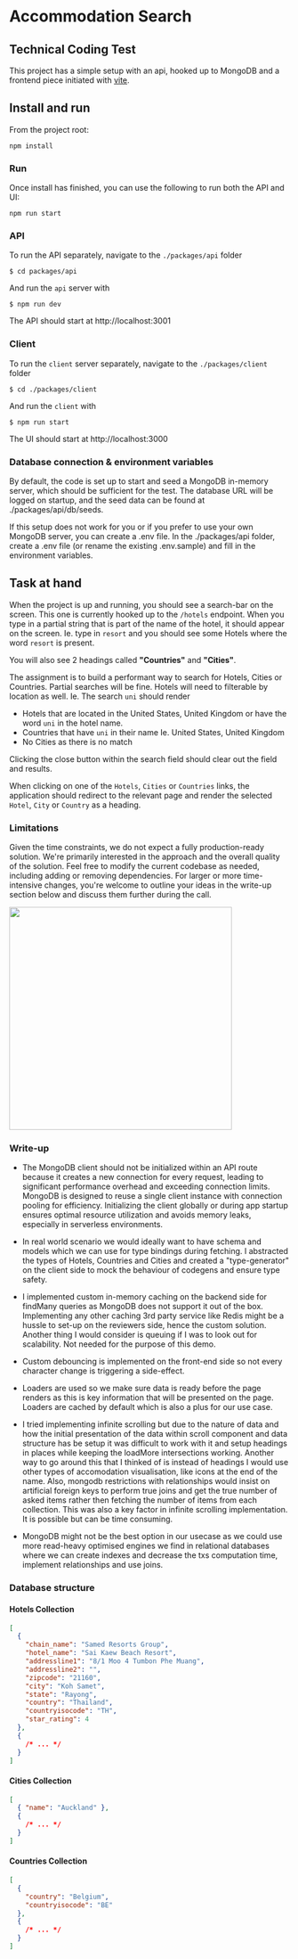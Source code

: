 # Accommodation Search

## Technical Coding Test

This project has a simple setup with an api, hooked up to MongoDB and a frontend piece initiated with [vite](https://vitejs.dev/).

## Install and run

From the project root:

```
npm install
```

### Run

Once install has finished, you can use the following to run both the API and UI:

```
npm run start
```

### API

To run the API separately, navigate to the `./packages/api` folder

```
$ cd packages/api
```

And run the `api` server with

```
$ npm run dev
```

The API should start at http://localhost:3001

### Client

To run the `client` server separately, navigate to the `./packages/client` folder

```
$ cd ./packages/client
```

And run the `client` with

```
$ npm run start
```

The UI should start at http://localhost:3000

### Database connection & environment variables

By default, the code is set up to start and seed a MongoDB in-memory server, which should be sufficient for the test. The database URL will be logged on startup, and the seed data can be found at ./packages/api/db/seeds.

If this setup does not work for you or if you prefer to use your own MongoDB server, you can create a .env file. In the ./packages/api folder, create a .env file (or rename the existing .env.sample) and fill in the environment variables.

## Task at hand

When the project is up and running, you should see a search-bar on the screen. This one is currently hooked up to the `/hotels` endpoint.
When you type in a partial string that is part of the name of the hotel, it should appear on the screen.
Ie. type in `resort` and you should see some Hotels where the word `resort` is present.

You will also see 2 headings called **"Countries"** and **"Cities"**.

The assignment is to build a performant way to search for Hotels, Cities or Countries.
Partial searches will be fine. Hotels will need to filterable by location as well.
Ie. The search `uni` should render

- Hotels that are located in the United States, United Kingdom or have the word `uni` in the hotel name.
- Countries that have `uni` in their name Ie. United States, United Kingdom
- No Cities as there is no match

Clicking the close button within the search field should clear out the field and results.

When clicking on one of the `Hotels`, `Cities` or `Countries` links, the application should redirect to the relevant page and render the selected `Hotel`, `City` or `Country` as a heading.

### Limitations

Given the time constraints, we do not expect a fully production-ready solution. We're primarily interested in the approach and the overall quality of the solution.
Feel free to modify the current codebase as needed, including adding or removing dependencies.
For larger or more time-intensive changes, you're welcome to outline your ideas in the write-up section below and discuss them further during the call.

<img src="./assets/search-example.png" width="400px" />

### Write-up

<!-- Write-up/conclusion section -->

- The MongoDB client should not be initialized within an API route because it creates a new connection for every request, leading to significant performance overhead and exceeding connection limits. MongoDB is designed to reuse a single client instance with connection pooling for efficiency. Initializing the client globally or during app startup ensures optimal resource utilization and avoids memory leaks, especially in serverless environments.

- In real world scenario we would ideally want to have schema and models which we can use for type bindings during fetching. I abstracted the types of Hotels, Countries and Cities and created a "type-generator" on the client side to mock the behaviour of codegens and ensure type safety.

- I implemented custom in-memory caching on the backend side for findMany queries as MongoDB does not support it out of the box. Implementing any other caching 3rd party service like Redis might be a hussle to set-up on the reviewers side, hence the custom solution. Another thing I would consider is queuing if I was to look out for scalability. Not needed for the purpose of this demo.

- Custom debouncing is implemented on the front-end side so not every character change is triggering a side-effect.

- Loaders are used so we make sure data is ready before the page renders as this is key information that will be presented on the page. Loaders are cached by default which is also a plus for our use case.

- I tried implementing infinite scrolling but due to the nature of data and how the initial presentation of the data within scroll component and data structure has be setup it was difficult to work with it and setup headings in places while keeping the loadMore intersections working. Another way to go around this that I thinked of is instead of headings I would use other types of accomodation visualisation, like icons at the end of the name. Also, mongodb restrictions with relationships would insist on artificial foreign keys to perform true joins and get the true number of asked items rather then fetching the number of items from each collection. This was also a key factor in infinite scrolling implementation. It is possible but can be time consuming.

- MongoDB might not be the best option in our usecase as we could use more read-heavy optimised engines we find in relational databases where we can create indexes and decrease the txs computation time, implement relationships and use joins.

### Database structure

#### Hotels Collection

```json
[
  {
    "chain_name": "Samed Resorts Group",
    "hotel_name": "Sai Kaew Beach Resort",
    "addressline1": "8/1 Moo 4 Tumbon Phe Muang",
    "addressline2": "",
    "zipcode": "21160",
    "city": "Koh Samet",
    "state": "Rayong",
    "country": "Thailand",
    "countryisocode": "TH",
    "star_rating": 4
  },
  {
    /* ... */
  }
]
```

#### Cities Collection

```json
[
  { "name": "Auckland" },
  {
    /* ... */
  }
]
```

#### Countries Collection

```json
[
  {
    "country": "Belgium",
    "countryisocode": "BE"
  },
  {
    /* ... */
  }
]
```
